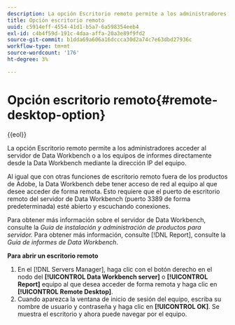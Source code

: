 ```yaml
---
description: La opción Escritorio remoto permite a los administradores acceder al servidor de Data Workbench o a los equipos de informes directamente desde la Data Workbench mediante la dirección IP del equipo.
title: Opción escritorio remoto
uuid: c5914eff-4554-41d1-b5a7-6a598354eeb4
exl-id: c4b4f59d-191c-4daa-affa-20a3e89f9fd2
source-git-commit: b1dda69a606a16dccca30d2a74c7e63dbd27936c
workflow-type: tm+mt
source-wordcount: '176'
ht-degree: 3%

---
```


# Opción escritorio remoto{#remote-desktop-option}

{{eol}}

La opción Escritorio remoto permite a los administradores acceder al servidor de Data Workbench o a los equipos de informes directamente desde la Data Workbench mediante la dirección IP del equipo.

Al igual que con otras funciones de escritorio remoto fuera de los productos de Adobe, la Data Workbench debe tener acceso de red al equipo al que desee acceder de forma remota. Esto requiere que el puerto de escritorio remoto del servidor de Data Workbench (puerto 3389 de forma predeterminada) esté abierto y escuchando conexiones.

Para obtener más información sobre el servidor de Data Workbench, consulte la *Guía de instalación y administración de productos para servidor.* Para obtener más información, consulte [!DNL Report], consulte la *Guía de informes de Data Workbench*.

**Para abrir un escritorio remoto**

1. En el [!DNL Servers Manager], haga clic con el botón derecho en el nodo del **[!UICONTROL Data Workbench server]** o **[!UICONTROL Report]** equipo al que desea acceder de forma remota y haga clic en **[!UICONTROL Remote Desktop]**.
1. Cuando aparezca la ventana de inicio de sesión del equipo, escriba su nombre de usuario y contraseña y haga clic en **[!UICONTROL OK]**. Se muestra el escritorio y ahora puede navegar por el equipo.
